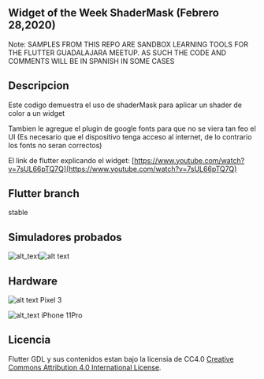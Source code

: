 ## Widget of the Week ShaderMask (Febrero 28,2020)

Note: 
SAMPLES FROM THIS REPO ARE SANDBOX LEARNING TOOLS FOR THE FLUTTER GUADALAJARA MEETUP. 
AS SUCH THE CODE AND COMMENTS WILL BE IN SPANISH IN SOME CASES

## Descripcion
Este codigo demuestra el uso de shaderMask para aplicar un shader de color a un widget

Tambien le agregue el plugin de google fonts para que no se viera tan
feo el UI (Es necesario que el dispositivo tenga acceso al
internet, de lo contrario los fonts no seran correctos)

El link de flutter explicando el widget: 
[https://www.youtube.com/watch?v=7sUL66pTQ7Q](https://www.youtube.com/watch?v=7sUL66pTQ7Q)


## Flutter branch
stable

## Simuladores probados
![alt_text][ios_logo]![alt text][android_logo]

## Hardware
![alt text][android_logo]
Pixel 3

![alt_text][ios_logo]
iPhone 11Pro


## Licencia


Flutter GDL y sus contenidos estan bajo la licensia de CC4.0
[Creative Commons Attribution 4.0 International License](https://creativecommons.org/licenses/by/4.0/).


[ios_logo]: https://img.icons8.com/ios-filled/50/000000/ios-logo.png "ios"  
[google_logo]: https://img.icons8.com/color/48/000000/google-logo.png "google"
[android_logo]: https://img.icons8.com/cute-clipart/64/000000/android.png "android"
[flutter_logo]: https://img.icons8.com/color/48/000000/flutter.png "flutter"
[pdf_logo]: https://img.icons8.com/color/48/000000/pdf.png "pdf"


